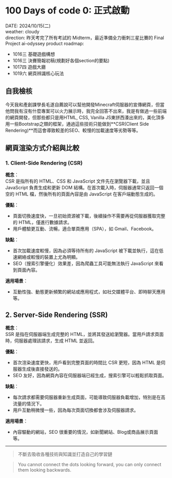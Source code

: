 # 100 Days of code 0: 正式啟動
DATE: 2024/10/15(二)  
weather: cloudy  
direction: 昨天考完了所有考試的 Midterm，最近準備全力衝刺三星比賽的 Final Project
ai-odyssey product roadmap:  
- 1016三 基礎遊戲構想
- 1016三 決賽簡報初稿(規劃好各個section的要點)
- 1017四 遊戲大廳
- 1019六 網頁辨識核心玩法

## 自我檢核
今天我和產創課學長毛遂自薦說可以幫他開發Minecraft伺服器的宣傳網頁，但當他問我有沒有什麼專案可以火力展示時，我完全回答不出來，我是有做過一些前端的網頁開發，但那些都只是用HTML, CSS, Vanilla JS東拼西湊出來的，美化頂多用一些Bootstrap之類的框架，通過這些技術只能做到**CSR(Client Side Rendering)**而這會導致較差的SEO、較慢的加載速度等劣勢等等。

## 網頁渲染方式介紹與比較
### 1. Client-Side Rendering (CSR)
**概念**：  
CSR 是指所有的 HTML、CSS 和 JavaScript 文件先在瀏覽器下載，並且 JavaScript 負責生成和更新 DOM 結構。在首次載入時，伺服器通常只返回一個空的 HTML 檔，然後所有的頁面內容是由 JavaScript 在客戶端動態生成的。

**優點**：
- 頁面切換速度快，一旦初始資源被下載，後續操作不需要再從伺服器獲取完整的 HTML，僅進行數據請求。
- 用戶體驗更互動、流暢，適合單頁應用（SPA），如 Gmail、Facebook。

**缺點**：
- 首次加載速度較慢，因為必須等待所有的 JavaScript 被下載並執行，這在低速網絡或較慢的裝置上尤為明顯。
- SEO（搜索引擎優化）效果差，因為爬蟲工具可能無法執行 JavaScript 來看到頁面內容。

**適用場景**：
- 互動性強、動態更新頻繁的網站或應用程式，如社交媒體平台、即時聊天應用等。

## 2. Server-Side Rendering (SSR)
**概念**：  
SSR 是指在伺服器端生成完整的 HTML，並將其發送給瀏覽器。當用戶請求頁面時，伺服器處理該請求，生成 HTML 並返回。

**優點**：
- 首次渲染速度更快，用戶看到完整頁面的時間比 CSR 更短，因為 HTML 是伺服器生成後直接發送的。
- SEO 友好，因為網頁內容在伺服器端已經生成，搜索引擎可以輕鬆抓取頁面。

**缺點**：
- 每次請求都需要伺服器重新生成頁面，可能導致伺服器負載增加，特別是在高流量的情況下。
- 用戶互動稍微慢一些，因為每次頁面切換都會涉及伺服器請求。

**適用場景**：
- 內容驅動的網站，SEO 很重要的情況，如新聞網站、Blog或商品展示頁面等。

---

> 不斷去吸收各種技術與知識並打造自己的學習鏈  

> You cannot connect the dots looking forward, you can only connect them looking backwards.


